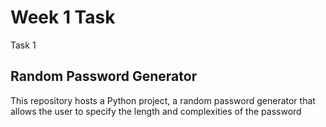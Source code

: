 # Week 1 Task

Task 1

## Random Password Generator

This repository hosts a Python project, a random password generator that allows the user to specify the length and complexities of the password
